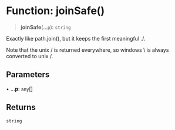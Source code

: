 # Function: joinSafe()

> **joinSafe**(...`p`): `string`

Exactly like path.join(), but it keeps the first meaningful ./.

Note that the unix / is returned everywhere, so windows \ is always converted to unix /.

## Parameters

• ...**p**: `any`[]

## Returns

`string`
